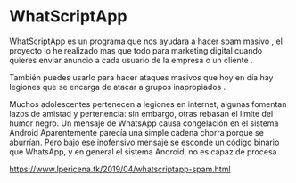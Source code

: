 # WhatScriptApp
WhatScriptApp es un programa que nos ayudara a hacer spam masivo , el proyecto lo he realizado mas que todo para marketing digital cuando quieres enviar anuncio a cada usuario de la empresa o un cliente .

También puedes usarlo para hacer ataques masivos que hoy en día hay legiones que se encarga de atacar a grupos inapropiados .



Muchos adolescentes pertenecen a legiones en internet, algunas fomentan lazos de amistad y pertenencia: 
sin embargo, otras rebasan el límite del humor negro.
Un mensaje de WhatsApp causa congelación en el sistema Android
Aparentemente parecía una simple cadena chorra porque se aburrían. 
Pero bajo ese inofensivo mensaje se esconde un código binario que WhatsApp, y en general el sistema Android, no es capaz de procesa

https://www.lpericena.tk/2019/04/whatscriptapp-spam.html
